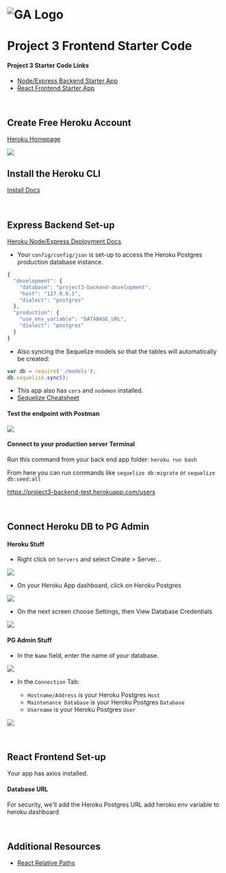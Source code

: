 # ![GA Logo](https://ga-dash.s3.amazonaws.com/production/assets/logo-9f88ae6c9c3871690e33280fcf557f33.png) 

# Project 3 Frontend Starter Code

#### Project 3 Starter Code Links

- [Node/Express Backend Starter App](https://git.generalassemb.ly/Interapt/project3-backend-starter)
- [React Frontend Starter App](https://git.generalassemb.ly/Interapt/project3-frontend-starter)

<br>

## Create Free Heroku Account

[Heroku Homepage](https://devcenter.heroku.com/)

![](https://i.imgur.com/hPAtUfN.png)

## Install the Heroku CLI

[Install Docs](https://devcenter.heroku.com/articles/heroku-cli)

<br>

## Express Backend Set-up

[Heroku Node/Express Deployment Docs](https://devcenter.heroku.com/articles/getting-started-with-nodejs?singlepage=true)

- Your `config/config/json` is set-up to access the Heroku Postgres production database instance.

```js
{
  "development": {
    "database": "project3-backend-development",
    "host": "127.0.0.1",
    "dialect": "postgres"
  },
  "production": {
    "use_env_variable": "DATABASE_URL",
    "dialect": "postgres"
  }
}
```

- Also syncing the Sequelize models so that the tables will automatically be created:

```js
var db = require('./models');
db.sequelize.sync();
```

- This app also has `cors` and `nodemon` installed.
- [Sequelize Cheatsheet](https://gist.github.com/vapurrmaid/a111bf3fc0224751cb2f76532aac2465)


#### Test the endpoint with Postman

![](https://i.imgur.com/MhV0c4U.png)

#### Connect to your production server Terminal

Run this command from your back end app folder: `heroku run bash`

From here you can run commands like `sequelize db:migrate` or `sequelize db:seed:all`

https://project3-backend-test.herokuapp.com/users


<br>

## Connect Heroku DB to PG Admin

#### Heroku Stuff

- Right click on `Servers` and select Create > Server...

![](https://i.imgur.com/JWvG2Nz.png)

- On your Heroku App dashboard, click on Heroku Postgres

![](https://i.imgur.com/5l5Gq6s.png)

- On the next screen choose Settings, then View Database Credentials

![](https://i.imgur.com/iikLgfj.png)

#### PG Admin Stuff

- In the `Name` field, enter the name of your database.

![](https://i.imgur.com/Lzp0zlC.png)

- In the `Connection` Tab:
	
	- `Hostname/Address` is your Heroku Postgres `Host`
	- `Maintenance Database` is your Heroku Postgres `Database`
	- `Username` is your Heroku Postgres `User`

![](https://i.imgur.com/hQQB2MM.png)


<br>


## React Frontend Set-up

Your app has axios installed.

#### Database URL

For security, we'll add the Heroku Postgres URL
add heroku env variable to heroku dashboard

<br>

## Additional Resources


- [React Relative Paths](https://create-react-app.dev/docs/deployment#building-for-relative-paths)
